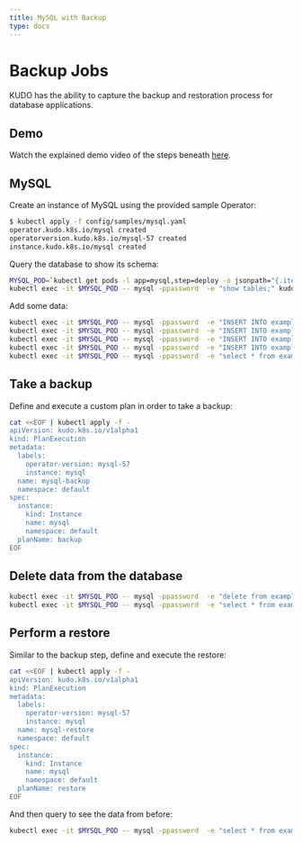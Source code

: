 ```yaml
---
title: MySQL with Backup
type: docs
---
```


# Backup Jobs

KUDO has the ability to capture the backup and restoration process for database applications.

## Demo

Watch the explained demo video of the steps beneath [here](https://youtu.be/e_xUVS_bB2g?t=1433).  

## MySQL

Create an instance of MySQL using the provided sample Operator:

```bash
$ kubectl apply -f config/samples/mysql.yaml
operator.kudo.k8s.io/mysql created
operatorversion.kudo.k8s.io/mysql-57 created
instance.kudo.k8s.io/mysql created
```

Query the database to show its schema:

```bash
MYSQL_POD=`kubectl get pods -l app=mysql,step=deploy -o jsonpath="{.items[*].metadata.name}"`
kubectl exec -it $MYSQL_POD -- mysql -ppassword  -e "show tables;" kudo
```

Add some data:

```bash
kubectl exec -it $MYSQL_POD -- mysql -ppassword  -e "INSERT INTO example ( id, name ) VALUES ( null, 'New Data' );" kudo
kubectl exec -it $MYSQL_POD -- mysql -ppassword  -e "INSERT INTO example ( id, name ) VALUES ( null, 'New Data' );" kudo
kubectl exec -it $MYSQL_POD -- mysql -ppassword  -e "INSERT INTO example ( id, name ) VALUES ( null, 'New Data' );" kudo
kubectl exec -it $MYSQL_POD -- mysql -ppassword  -e "INSERT INTO example ( id, name ) VALUES ( null, 'New Data' );" kudo
kubectl exec -it $MYSQL_POD -- mysql -ppassword  -e "select * from example;" kudo
```


## Take a backup
Define and execute a custom plan in order to take a backup:

```bash
cat <<EOF | kubectl apply -f -
apiVersion: kudo.k8s.io/v1alpha1
kind: PlanExecution
metadata:
  labels:
    operator-version: mysql-57
    instance: mysql
  name: mysql-backup
  namespace: default
spec:
  instance:
    kind: Instance
    name: mysql
    namespace: default
  planName: backup
EOF
```


## Delete data from the database

```bash
kubectl exec -it $MYSQL_POD -- mysql -ppassword  -e "delete from example;" kudo
kubectl exec -it $MYSQL_POD -- mysql -ppassword  -e "select * from example;" kudo
```

## Perform a restore
Similar to the backup step, define and execute the restore:

```bash
cat <<EOF | kubectl apply -f -
apiVersion: kudo.k8s.io/v1alpha1
kind: PlanExecution
metadata:
  labels:
    operator-version: mysql-57
    instance: mysql
  name: mysql-restore
  namespace: default
spec:
  instance:
    kind: Instance
    name: mysql
    namespace: default
  planName: restore
EOF
```

And then query to see the data from before:

 ```bash
kubectl exec -it $MYSQL_POD -- mysql -ppassword  -e "select * from example;" kudo
 ```
